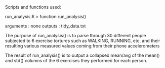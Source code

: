 Scripts and functions used:

run_analysis.R > function run_analysis()

arguments 	: none
outputs 	: tidy_data.txt

The purpose of run_analysis() is to parse through 30 different people subjected to 6 
exercise tortures such as WALKING, RUNNING, etc, and their resulting various measured 
values coming from their phone accelerometers 

The result of run_analysis() is to output a collapsed mean/avg of the mean() and std()
columns of the 6 exercises they performed for each person.